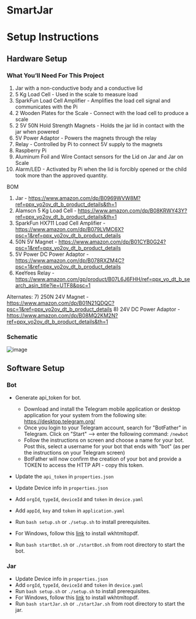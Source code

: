 # SmartJar

# Setup Instructions

## Hardware Setup

### What You’ll Need For This Project 

1. Jar with a non-conductive body and a conductive lid
2. 5 Kg Load Cell - Used in the scale to measure load
3. SparkFun Load Cell Amplifier - Amplifies the load cell signal and communicates with the Pi
4. 2 Wooden Plates for the Scale - Connect with the load cell to produce a scale
5. 2 5V 50N Hold Strength Magnets - Holds the jar lid in contact with the jar when powered
6. 5V Power Adaptor - Powers the magnets through the relay
7. Relay - Controlled by Pi to connect 5V supply to the magnets
8. Raspberry Pi 
9. Aluminum Foil and Wire Contact sensors for the Lid on Jar and Jar on Scale
10. Alarm/LED - Activated by Pi when the lid is forcibly opened or the child took more than the approved quantity.

BOM

1) Jar - https://www.amazon.com/dp/B0969WVW8M?ref=ppx_yo2ov_dt_b_product_details&th=1
2) Alamscn 5 Kg Load Cell - https://www.amazon.com/dp/B08KRWY43Y?ref=ppx_yo2ov_dt_b_product_details&th=1
3) SparkFun HX711 Load Cell Amplifier - https://www.amazon.com/dp/B079LVMC6X?psc=1&ref=ppx_yo2ov_dt_b_product_details
4) 50N 5V Magnet - https://www.amazon.com/dp/B01CYB0G24?psc=1&ref=ppx_yo2ov_dt_b_product_details
5) 5V Power DC Power Adaptor - https://www.amazon.com/dp/B078RXZM4C?psc=1&ref=ppx_yo2ov_dt_b_product_details
6) KeeYees Relay - https://www.amazon.com/gp/product/B07L6J6FHH/ref=ppx_yo_dt_b_search_asin_title?ie=UTF8&psc=1

Alternates:
7) 250N 24V Magnet - https://www.amazon.com/dp/B01N21QDQC?psc=1&ref=ppx_yo2ov_dt_b_product_details
8) 24V DC Power Adaptor - https://www.amazon.com/dp/B08MQ2KM2N?ref=ppx_yo2ov_dt_b_product_details&th=1

### Schematic
![image](https://user-images.githubusercontent.com/46975667/164135086-226d8538-8a4b-4966-9674-841a2dd3733a.png)

## Software Setup
### Bot
 - Generate api_token for bot.
   + Download and install the Telegram mobile application or desktop application for your system from the following site: https://desktop.telegram.org/
   + Once you login to your Telegram account, search for "BotFather" in Telegram. Click on \"Start\" --> enter the following command: ```/newbot```
   + Follow the instructions on screen and choose a name for your bot. Post this, select a username for your bot that ends with "bot" (as per the instructions on your Telegram screen)
   + BotFather will now confirm the creation of your bot and provide a TOKEN to access the HTTP API - copy this token.

 - Update the ```api_token``` in ```properties.json```
 - Update Device info in ```properties.json```
 - Add ```orgId```, ```typeId```, ```deviceId``` and ```token``` in ```device.yaml```
 - Add ```appId```, ```key``` and ```token``` in ```application.yaml```
 - Run ```bash setup.sh``` or ```./setup.sh``` to install prerequisites.
 - For Windows, follow this [link](http://wkhtmltopdf.org/) to install wkhtmltopdf.
 - Run ```bash startBot.sh``` or ```./startBot.sh``` from root directory to start the bot.

### Jar
 - Update Device info in ```properties.json```
 - Add ```orgId```, ```typeId```, ```deviceId``` and ```token``` in ```device.yaml```
 - Run ```bash setup.sh``` or ```./setup.sh``` to install prerequisites.
 - For Windows, follow this [link](http://wkhtmltopdf.org/) to install wkhtmltopdf.
 - Run ```bash startJar.sh``` or ```./startJar.sh``` from root directory to start the jar.
